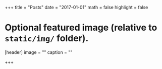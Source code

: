 +++
title = "Posts"
date = "2017-01-01"
math = false
highlight = false

# Optional featured image (relative to `static/img/` folder).
[header]
image = ""
caption = ""

+++
